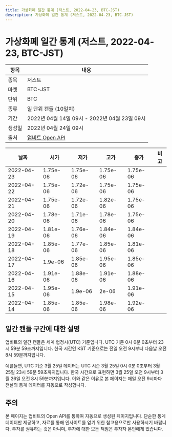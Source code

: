 ```yaml
---
title: 가상화폐 일간 통계 (저스트, 2022-04-23, BTC-JST)
description: 가상화폐 일간 통계 (저스트, 2022-04-23, BTC-JST)
---
```



가상화폐 일간 통계 (저스트, 2022-04-23, BTC-JST)
===

|항목|내용|
|--|--|
|종목|저스트|
|마켓|BTC-JST|
|단위|BTC|
|종류|일 단위 캔들 (10일치)|
|기간|2022년 04월 14일 09시 - 2022년 04월 23일 09시|
|생성일|2022년 04월 24일 09시|
|출처|[업비트 Open API](https://docs.upbit.com)|


|날짜|시가|저가|고가|종가|비고|
|--|--|--|--|--|--|
|2022-04-23|1.75e-06|1.75e-06|1.75e-06|1.75e-06|    |
|2022-04-22|1.75e-06|1.72e-06|1.75e-06|1.75e-06|    |
|2022-04-21|1.75e-06|1.72e-06|1.82e-06|1.75e-06|    |
|2022-04-20|1.78e-06|1.71e-06|1.78e-06|1.75e-06|    |
|2022-04-19|1.81e-06|1.76e-06|1.84e-06|1.84e-06|    |
|2022-04-18|1.85e-06|1.77e-06|1.85e-06|1.81e-06|    |
|2022-04-17|1.9e-06|1.85e-06|1.95e-06|1.85e-06|    |
|2022-04-16|1.91e-06|1.88e-06|1.91e-06|1.88e-06|    |
|2022-04-15|1.95e-06|1.9e-06|2e-06|1.91e-06|    |
|2022-04-14|1.85e-06|1.85e-06|1.98e-06|1.92e-06|    |


일간 캔들 구간에 대한 설명
---


업비트의 일간 캔들은 세계 협정시(UTC) 기준입니다. 
UTC 기준 0시 0분 0초부터 23시 59분 59초까지입니다. 
한국 시간인 KST 기준으로는 전일 오전 9시부터 다음날 오전 8시 59분까지입니다. 


예를들면, UTC 기준 3월 25일 데이터는 UTC 시준 3월 25일 0시 0분 0초부터 3월 25일 23시 59분 59초까지입니다. 
한국 시간으로 표현하면 3월 25일 오전 9시부터 3월 26일 오전 8시 59분까지입니다. 
이와 같은 이유로 본 페이지는 매일 오전 9시마다 전날의 통계 데이터를 자동으로 작성합니다. 


주의
---


본 페이지는 업비트의 Open API를 통하여 자동으로 생성된 페이지입니다. 
단순한 통계 데이터만 제공하고, 자료를 통해 인사이트를 얻기 위한 참고용으로만 사용하시기 바랍니다. 
투자를 권유하는 것은 아니며, 투자에 대한 모든 책임은 투자자 본인에게 있습니다. 
